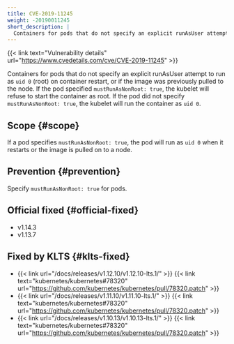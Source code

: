 ```yaml
---
title: CVE-2019-11245
weight: -20190011245
short_description: |
  Containers for pods that do not specify an explicit runAsUser attempt to run as uid 0 (root) on container restart, or if the image was previously pulled to the node.  
---
```


{{< link text="Vulnerability details" url="https://www.cvedetails.com/cve/CVE-2019-11245" >}}

Containers for pods that do not specify an explicit runAsUser attempt to run as `uid 0` (root) on container restart, or if the image was previously pulled to the node. If the pod specified `mustRunAsNonRoot: true`, the kubelet will refuse to start the container as root. If the pod did not specify `mustRunAsNonRoot: true`, the kubelet will run the container as `uid 0`.

## Scope {#scope}

If a pod specifies `mustRunAsNonRoot: true`, the pod will run as `uid 0` when it restarts or the image is pulled on to a node.

## Prevention {#prevention}

Specify `mustRunAsNonRoot: true` for pods.

## Official fixed {#official-fixed}

- v1.14.3
- v1.13.7

## Fixed by KLTS {#klts-fixed}

- {{< link url="/docs/releases/v1.12.10/v1.12.10-lts.1/" >}} {{< link text="kubernetes/kubernetes#78320" url="https://github.com/kubernetes/kubernetes/pull/78320.patch" >}}
- {{< link url="/docs/releases/v1.11.10/v1.11.10-lts.1/" >}} {{< link text="kubernetes/kubernetes#78320" url="https://github.com/kubernetes/kubernetes/pull/78320.patch" >}}
- {{< link url="/docs/releases/v1.10.13/v1.10.13-lts.1/" >}} {{< link text="kubernetes/kubernetes#78320" url="https://github.com/kubernetes/kubernetes/pull/78320.patch" >}}
